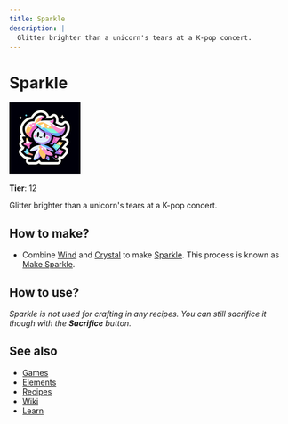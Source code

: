 ```yaml
---
title: Sparkle
description: |
  Glitter brighter than a unicorn's tears at a K-pop concert.
---
```

# Sparkle

![](../images/item.sparkle.png)

**Tier**: 12

Glitter brighter than a unicorn's tears at a K-pop concert.

## How to make?

* Combine [Wind](/wiki/elements/wind) and [Crystal](/wiki/elements/crystal) to make [Sparkle](/wiki/elements/sparkle). This process is known as [Make Sparkle](/wiki/recipes/make-sparkle).

## How to use?

_Sparkle is not used for crafting in any recipes. You can still sacrifice it though with the **Sacrifice** button._

## See also

* [Games](/wiki/games)
* [Elements](/wiki/elements)
* [Recipes](/wiki/recipes)
* [Wiki](/wiki/index)
* [Learn](/learn/index)